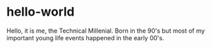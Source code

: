 # hello-world

Hello, it is me, the Technical Millenial. Born in the 90's but most of my important young life events happened in the early 00's.
